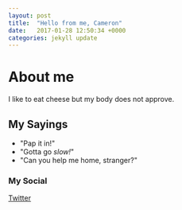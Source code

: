 ```yaml
---
layout: post
title:  "Hello from me, Cameron"
date:   2017-01-28 12:50:34 +0000
categories: jekyll update
---
```


# About me

I like to eat cheese but my body does not approve. 

## My Sayings

- "Pap it in!"
- "Gotta go *slow!*"
- "Can you help me home, stranger?"

### My Social

[Twitter](https://twitter.com/cameronnicolson "My Twitter")
